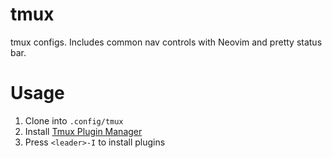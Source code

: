 # tmux
tmux configs. Includes common nav controls with Neovim and pretty status bar.

# Usage
1. Clone into `.config/tmux`
2. Install [Tmux Plugin Manager](https://github.com/tmux-plugins/tpm)
3. Press `<leader>-I` to install plugins
